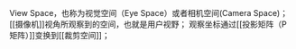 View Space，也称为视觉空间（Eye Space）或者相机空间(Camera Space)；
[[摄像机]]视角所观察到的空间，也就是用户视野；
观察坐标通过[[投影矩阵（P矩阵）]]变换到[[裁剪空间]]；
